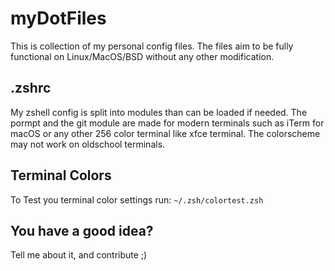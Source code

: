 # myDotFiles
This is  collection of my personal config files. The files aim to be fully functional on Linux/MacOS/BSD without any other modification.
## .zshrc
My zshell config is split into modules than can be loaded if needed. The pormpt and the git module are made for modern terminals such as iTerm for macOS or any other 256 color terminal like xfce terminal. The colorscheme may not work on oldschool terminals.

## Terminal Colors
To Test you terminal color settings run:
`~/.zsh/colortest.zsh`

## You have a good idea?
Tell me about it, and contribute ;)
